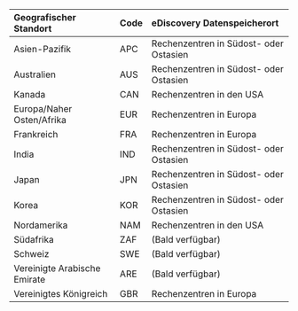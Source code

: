 
|**Geografischer Standort**             |**Code**|**eDiscovery Datenspeicherort**      |
|:----------------------------|:-------|:---------------------------------|
|Asien-Pazifik                 |APC     |Rechenzentren in Südost- oder Ostasien|
|Australien                    |AUS     |Rechenzentren in Südost- oder Ostasien|
|Kanada                       |CAN     |Rechenzentren in den USA                    |
|Europa/Naher Osten/Afrika|EUR     |Rechenzentren in Europa                |
|Frankreich                       |FRA     |Rechenzentren in Europa                |
|India                        |IND     |Rechenzentren in Südost- oder Ostasien|
|Japan                        |JPN     |Rechenzentren in Südost- oder Ostasien|
|Korea                        |KOR     |Rechenzentren in Südost- oder Ostasien|
|Nordamerika                |NAM     |Rechenzentren in den USA                    |
|Südafrika                 |ZAF     |(Bald verfügbar)                     |
|Schweiz                  |SWE     |(Bald verfügbar)                     |
|Vereinigte Arabische Emirate         |ARE     |(Bald verfügbar)                     |
|Vereinigtes Königreich               |GBR     |Rechenzentren in Europa                |
